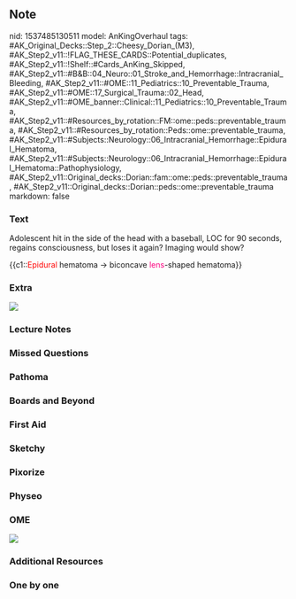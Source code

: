 ## Note
nid: 1537485130511
model: AnKingOverhaul
tags: #AK_Original_Decks::Step_2::Cheesy_Dorian_(M3), #AK_Step2_v11::!FLAG_THESE_CARDS::Potential_duplicates, #AK_Step2_v11::!Shelf::#Cards_AnKing_Skipped, #AK_Step2_v11::#B&B::04_Neuro::01_Stroke_and_Hemorrhage::Intracranial_Bleeding, #AK_Step2_v11::#OME::11_Pediatrics::10_Preventable_Trauma, #AK_Step2_v11::#OME::17_Surgical_Trauma::02_Head, #AK_Step2_v11::#OME_banner::Clinical::11_Pediatrics::10_Preventable_Trauma, #AK_Step2_v11::#Resources_by_rotation::FM::ome::peds::preventable_trauma, #AK_Step2_v11::#Resources_by_rotation::Peds::ome::preventable_trauma, #AK_Step2_v11::#Subjects::Neurology::06_Intracranial_Hemorrhage::Epidural_Hematoma, #AK_Step2_v11::#Subjects::Neurology::06_Intracranial_Hemorrhage::Epidural_Hematoma::Pathophysiology, #AK_Step2_v11::Original_decks::Dorian::fam::ome::peds::preventable_trauma, #AK_Step2_v11::Original_decks::Dorian::peds::ome::preventable_trauma
markdown: false

### Text
Adolescent hit in the side of the head with a baseball, LOC for 90
seconds, regains consciousness, but loses it again? Imaging would
show?
<div>
  {{c1::<font color="#FF0000" style="">Epidural</font> hematoma →
  biconcave <font color="#FC0280">lens</font>-shaped hematoma}}
</div>

### Extra
<img src="paste-528448481132547.jpg">

### Lecture Notes


### Missed Questions


### Pathoma


### Boards and Beyond


### First Aid


### Sketchy


### Pixorize


### Physeo


### OME
<div class="ome-widget">
  <a href=
  "https://onlinemeded.org/spa/pediatrics/preventable-trauma/acquire?ref=anki">
  <img src="_OME_AnkiFlashcards_Lesson_4.png"></a>
</div>

### Additional Resources


### One by one

